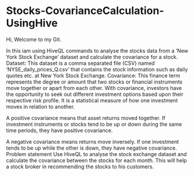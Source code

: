 # Stocks-CovarianceCalculation-UsingHive
Hi, Welcome to my Git.

In this iam using HiveQL commands to analyse the stocks data from a ‘New York Stock Exchange’ dataset and calculate the covariance for a stock. 
Dataset: This dataset is a comma separated file (CSV) named ‘NYSE_daily_prices_Q.csv’ that contains the stock information such as daily quotes etc. at New York Stock Exchange. Covariance: This finance term represents the degree or amount that two stocks or financial instruments move together or apart from each other. With covariance, investors have the opportunity to seek out different investment options based upon their respective risk profile. It is a statistical measure of how one investment moves in relation to another.

A positive covariance means that asset returns moved together. If investment instruments or stocks tend to be up or down during the same time periods, they have positive covariance.

A negative covariance means returns move inversely. If one investment tends to be up while the other is down, they have negative covariance.
Problem statement Use HiveQL to analyse the stock exchange dataset and calculate the covariance between the stocks for each month. This will help a stock broker in recommending the stocks to his customers.
